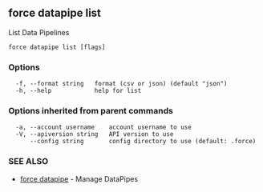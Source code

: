 ## force datapipe list

List Data Pipelines

```
force datapipe list [flags]
```

### Options

```
  -f, --format string   format (csv or json) (default "json")
  -h, --help            help for list
```

### Options inherited from parent commands

```
  -a, --account username    account username to use
  -V, --apiversion string   API version to use
      --config string       config directory to use (default: .force)
```

### SEE ALSO

* [force datapipe](force_datapipe.md)	 - Manage DataPipes

